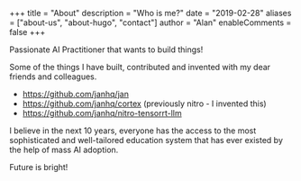 +++
title = "About"
description = "Who is me?"
date = "2019-02-28"
aliases = ["about-us", "about-hugo", "contact"]
author = "Alan"
enableComments = false
+++

Passionate AI Practitioner that wants to build things!

Some of the things I have built, contributed and invented with my dear friends and colleagues.

* https://github.com/janhq/jan
* https://github.com/janhq/cortex (previously nitro - I invented this)
* https://github.com/janhq/nitro-tensorrt-llm

I believe in the next 10 years, everyone has the access to the most sophisticated and well-tailored education system that has ever existed by the help of mass AI adoption.

Future is bright!
